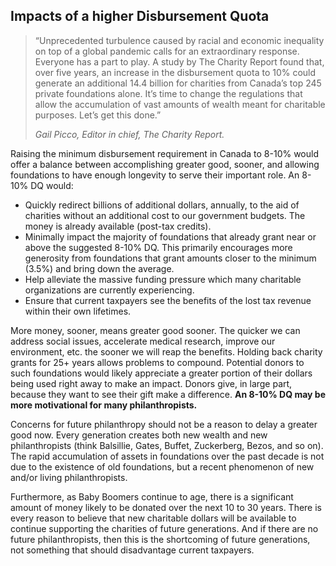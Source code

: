 ## Impacts of a higher Disbursement Quota

> “Unprecedented turbulence caused by racial and economic inequality on top of a global pandemic calls for an extraordinary response. Everyone has a part to play. A study by The Charity Report found that, over five years, an increase in the disbursement quota to 10% could generate an additional 14.4 billion for charities from Canada’s top 245 private foundations alone. It’s time to change the regulations that allow the accumulation of vast amounts of wealth meant for charitable purposes. Let’s get this done.”
>  
> <cite>Gail Picco, Editor in chief, The Charity Report.</cite>

Raising the minimum disbursement requirement in Canada to 8-10% would offer a balance between accomplishing greater good, sooner, and allowing foundations to have enough longevity to serve their important role. An 8-10% DQ would:

* Quickly redirect billions of additional dollars, annually, to the aid of charities without an additional cost to our government budgets. The money is already available (post-tax credits). 
* Minimally impact the majority of foundations that already grant near or above the suggested 8-10% DQ. This primarily encourages more generosity from foundations that grant amounts closer to the minimum (3.5%) and bring down the average.
* Help alleviate the massive funding pressure which many charitable organizations are currently experiencing. 
* Ensure that current taxpayers see the benefits of the lost tax revenue within their own lifetimes. 

More money, sooner, means greater good sooner. The quicker we can address social issues, accelerate medical research, improve our environment, etc. the sooner we will reap the benefits. Holding back charity grants for 25+ years allows problems to compound. Potential donors to such foundations would likely appreciate a greater portion of their dollars being used right away to make an impact. Donors give, in large part, because they want to see their gift make a difference. **An 8-10% DQ may be more motivational for many philanthropists.** 

Concerns for future philanthropy should not be a reason to delay a greater good now. Every generation creates both new wealth and new philanthropists (think Balsillie, Gates, Buffet, Zuckerberg, Bezos, and so on). The rapid accumulation of assets in foundations over the past decade is not due to the existence of old foundations, but a recent phenomenon of new and/or living philanthropists. 

Furthermore, as Baby Boomers continue to age, there is a significant amount of money likely to be donated over the next 10 to 30 years. There is every reason to believe that new charitable dollars will be available to continue supporting the charities of future generations. And if there are no future philanthropists, then this is the shortcoming of future generations, not something that should disadvantage current taxpayers.